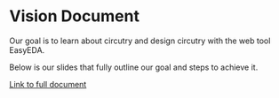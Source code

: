 # Vision Document
Our goal is to learn about circutry and design circutry with the web tool EasyEDA.

Below is our slides that fully outline our goal and steps to achieve it.

[Link to full document](./images/ISP%20Project%202023-24.pdf)
